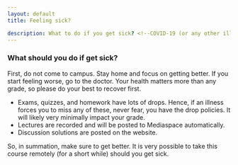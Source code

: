 ```yaml
---
layout: default
title: Feeling sick?

description: What to do if you get sick? <!--COVID-19 (or any other illness).-->
---
```


<!--Unfortunately, the COVID situation doesn't seem to end anytime soon but the good news is that we have vaccines that will *mostly* protect us. By being on campus, you are certifying that you are in full compliance with the [university's COVID policies](https://covid19.illinois.edu/). -->

<!--Even so, likely that a number of us will get sick during the semester. So the question is, -->

### What should you do if get sick?

First, do not come to campus. Stay home and focus on getting better. If you start feeling worse, go to the doctor. Your health matters more than any grade, so please do your best to recover first. 

* Exams, quizzes, and homework have lots of drops. Hence, if an illness forces you to miss any of these, never fear, you have the drop policies. It will likely very minimally impact your grade. 
* Lectures are recorded and will be posted to Mediaspace automatically. <!--We will post an annotated version of the lecture to Youtube as soon as I'm able to as well (within a couple of days). Additionally, Prof. Har-Peled has recorded a series of lectures that cover the material as well.-->
* Discussion solutions are posted on the website.  

So, in summation, make sure to get better. It is very possible to take this course remotely (for a short while) should you get sick. 
